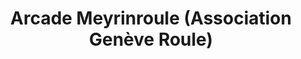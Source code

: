 ---
title: "Arcade Meyrinroule (Association Genève Roule)"
url: /meyrin/arcade-meyrinroule-association-geneve-roule/
shop: vélo
---